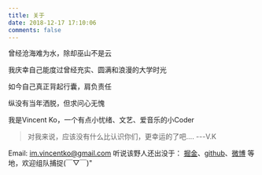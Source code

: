 ```yaml
---
title: 关于
date: 2018-12-17 17:10:06
comments: false
---
```


曾经沧海难为水，除却巫山不是云

我庆幸自己能度过曾经充实、圆满和浪漫的大学时光

如今自己真正背起行囊，肩负责任

纵没有当年洒脱，但求问心无愧

我是Vincent Ko，一个有点小忧绪、文艺、爱音乐的小Coder

> 对我来说，应该没有什么比认识你们，更幸运的了吧....
>                                                ---V.K


Email: im.vincentko@gmail.com
听说该野人还出没于： [掘金](https://juejin.im/user/5a66dff2f265da3e4f0a4f1b)、[github](forrany.github.com)、[微博](https://weibo.com/gaowencan/profile?rightmod=1&wvr=6&mod=personinfo) 等地，欢迎组队捕捉(￣▽￣)"